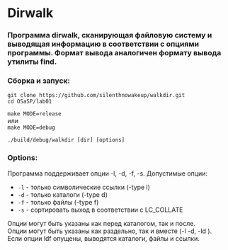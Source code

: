 # Dirwalk

### Программа dirwalk, сканирующая файловую систему и выводящая информацию в соответствии с опциями программы. Формат вывода аналогичен формату вывода утилиты find.

### Сборка и запуск:

`git clone https://github.com/silenthnowakeup/walkdir.git`  
`cd OSaSP/lab01`  

`make MODE=release`  
или  
`make MODE=debug`

`./build/debug/walkdir [dir] [options]`

### Options:
Программа поддерживает опции -l, -d, -f, -s.
Допустимые опции:

* `-l` - только символические ссылки (-type l)
* `-d` - только каталоги (-type d)
* `-f` - только файлы (-type f)
* `-s` - сортировать выход в соответствии с LC_COLLATE

Опции могут быть указаны как перед каталогом, так и после.  
Опции могут быть указаны как раздельно, так и вместе (-l -d, -ld ).  
Если опции ldf опущены, выводятся каталоги, файлы и ссылки.
